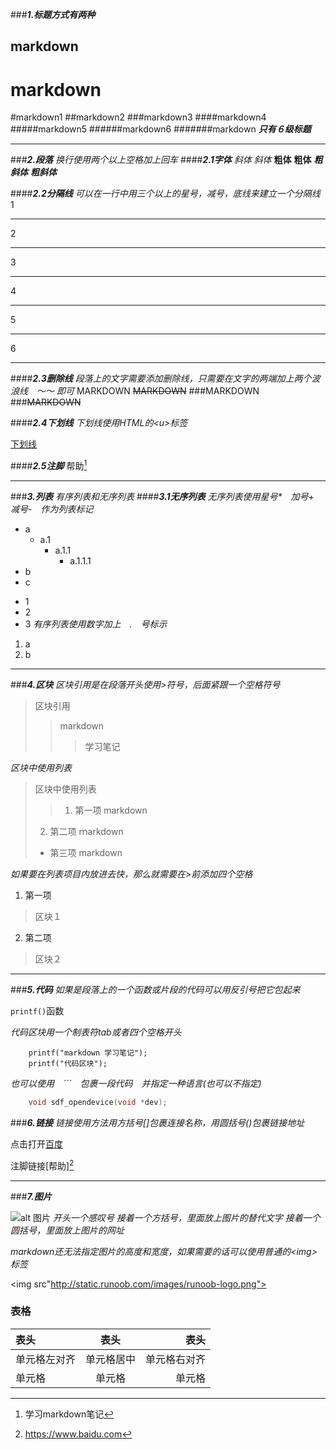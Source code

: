 ###***1.标题方式有两种***

markdown
----------------
markdown
==========

#markdown1
##markdown2
###markdown3
####markdown4
#####markdown5
######markdown6
#######markdown
***只有６级标题***


- - - 
###***2.段落***
_换行使用两个以上空格加上回车_
####***2.1字体***
*斜体*
_斜体_
**粗体**
__粗体__
***粗斜体***
___粗斜体___


####***2.2分隔线***
_可以在一行中用三个以上的星号，减号，底线来建立一个分隔线_
1
***  
2
* * *  
3
*****  
4
------------------------ -
5
- - -
6
_ __

####***2.3删除线***
_段落上的文字需要添加删除线，只需要在文字的两端加上两个波浪线　～～ 即可_
MARKDOWN
~~MARKDOWN~~
###MARKDOWN
###~~MARKDOWN~~

####***2.4下划线***
_下划线使用HTML的<u\>标签_

<u>下划线</u>

####***2.5注脚***
帮助[^help]

- - - 
###***3.列表***
_有序列表和无序列表_
####***3.1无序列表***
_无序列表使用星号*　加号+　减号-　作为列表标记_

- a
	- a.1
		- a.1.1
			- a.1.1.1
- b
- c
+ 1
+ 2
+ 3
_有序列表使用数字加上　.　号标示_
1. a
2. b

- - -

###***4.区块***
_区块引用是在段落开头使用>符号，后面紧跟一个空格符号_
> 区块引用
> > markdown
> > >学习笔记

_区块中使用列表_
> 区块中使用列表
>> 1. 第一项
markdown
> 2. 第二项
ｍarkdown
> + 第三项
markdown


_如果要在列表项目内放进去快，那么就需要在>前添加四个空格_

1. 第一项
> 区块１

2.  第二项
> 区块２　

- - -
###***5.代码***
_如果是段落上的一个函数或片段的代码可以用反引号把它包起来_

`printf()`函数

_代码区块用一个制表符tab或者四个空格开头_

    	printf("markdown 学习笔记");
        printf("代码区块");

_也可以使用　```　包裹一段代码　并指定一种语言(也可以不指定)_

```C
	void sdf_opendevice(void *dev);
```

###***6.链接***
_链接使用方法用方括号[]包裹连接名称，用圆括号()包裹链接地址_

点击打开[百度](https://www.baidu.com)

注脚链接[帮助][^打开百度]

- - -

###***7.图片***

![alt 图片](http://static.runoob.com/images/runoob-logo.png)
 _开头一个感叹号_
 _接着一个方括号，里面放上图片的替代文字_
 _接着一个圆括号，里面放上图片的网址_
 
 _markdown还无法指定图片的高度和宽度，如果需要的话可以使用普通的<img\>标签_
 
 
 <img src"http://static.runoob.com/images/runoob-logo.png">
 
[^help]:学习markdown笔记
[^打开百度]:https://www.baidu.com  


### 表格  
| 表头 | 表头| 表头 |
| :-- | :--: | ---: |
| 单元格左对齐 | 单元格居中 | 单元格右对齐 |
| 单元格 | 单元格 | 单元格 |